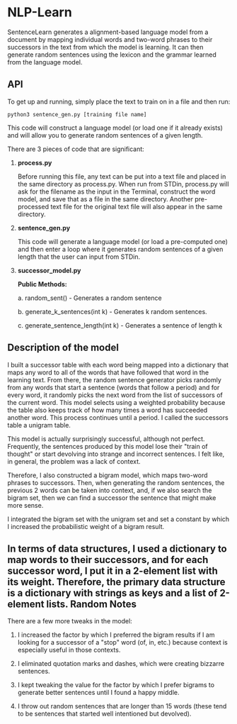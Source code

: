 NLP-Learn
=============
SentenceLearn generates a alignment-based language model from a document by mapping individual words and two-word phrases to their successors in the text from which the model is learning. It can then generate random sentences using the lexicon and the grammar learned from the language model.

API
---
To get up and running, simply place the text to train on in a file and then run:

<code>python3 sentence_gen.py [training file name]</code>

This code will construct a language model (or load one if it already exists) and will allow you to generate random sentences of a given length.

There are 3 pieces of code that are significant:

1. <b>process.py</b>

	Before running this file, any text can be put into a text file and placed in the same directory as process.py. 
	When run from STDin, process.py will ask for the filename as the input in the Terminal, construct the word model, and save that as a file in the same directory. Another pre-processed text file for the original text file will also appear in the same directory.

2. <b>sentence_gen.py</b>

	This code will generate a language model (or load a pre-computed one) and then enter a loop where it generates random sentences of a given length that the user can input from STDin. 

3. <b>successor_model.py</b>

	<b>Public Methods:</b>
	
	a. random_sent() - Generates a random sentence
	
	b. generate_k_sentences(int k) - Generates k random sentences.
	
	c. generate_sentence_length(int k) - Generates a sentence of length k



Description of the model
------------------------

I built a successor table with each word being mapped into a dictionary that maps any word to all of the words that have followed that word in the learning text. From there, the random sentence generator picks randomly from any words that start a sentence (words that follow a period) and for every word, it randomly picks the next word from the list of successors of the current word. This model selects using a weighted probability because the table also keeps track of how many times a word has succeeded another word. This process continues until a period. I called the successors table a unigram table.

This model is actually surprisingly successful, although not perfect. Frequently, the sentences produced by this model lose their "train of thought" or start devolving into strange and incorrect sentences. I felt like, in general, the problem was a lack of context.

Therefore, I also constructed a bigram model, which maps two-word phrases to successors. Then, when generating the random sentences, the previous 2 words can be taken into context, and, if we also search the bigram set, then we can find a successor the sentence that might make more sense. 

I integrated the bigram set with the unigram set and set a constant by which I increased the probabilistic weight of a bigram result. 

In terms of data structures, I used a dictionary to map words to their successors, and for each successor word, I put it in a 2-element list with its weight. Therefore, the primary data structure is a dictionary with strings as keys and a list of 2-element lists. 
Random Notes
------------
There are a few more tweaks in the model:

1. I increased the factor by which I preferred the bigram results if I am looking for a successor of a "stop" word (of, in, etc.) because context is especially useful in those contexts.

2. I eliminated quotation marks and dashes, which were creating bizzarre sentences.

3. I kept tweaking the value for the factor by which I prefer bigrams to generate better sentences until I found a happy middle. 
4. I throw out random sentences that are longer than 15 words (these tend to be sentences that started well intentioned but devolved).
